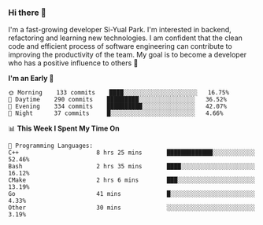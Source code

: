 ### Hi there 👋


I'm a fast-growing developer Si-Yual Park. I'm interested in backend, refactoring and learning new technologies. I am confident that the clean code and efficient process of software engineering can contribute to improving the productivity of the team. My goal is to become a developer who has a positive influence to others 🔭

<!--START_SECTION:waka-->
**I'm an Early 🐤** 

```text
🌞 Morning    133 commits    ████░░░░░░░░░░░░░░░░░░░░░   16.75% 
🌆 Daytime    290 commits    █████████░░░░░░░░░░░░░░░░   36.52% 
🌃 Evening    334 commits    ██████████░░░░░░░░░░░░░░░   42.07% 
🌙 Night      37 commits     █░░░░░░░░░░░░░░░░░░░░░░░░   4.66%

```


📊 **This Week I Spent My Time On** 

```text
💬 Programming Languages: 
C++                      8 hrs 25 mins       █████████████░░░░░░░░░░░░   52.46% 
Bash                     2 hrs 35 mins       ████░░░░░░░░░░░░░░░░░░░░░   16.12% 
CMake                    2 hrs 6 mins        ███░░░░░░░░░░░░░░░░░░░░░░   13.19% 
Go                       41 mins             █░░░░░░░░░░░░░░░░░░░░░░░░   4.33% 
Other                    30 mins             ░░░░░░░░░░░░░░░░░░░░░░░░░   3.19%

```


<!--END_SECTION:waka-->
